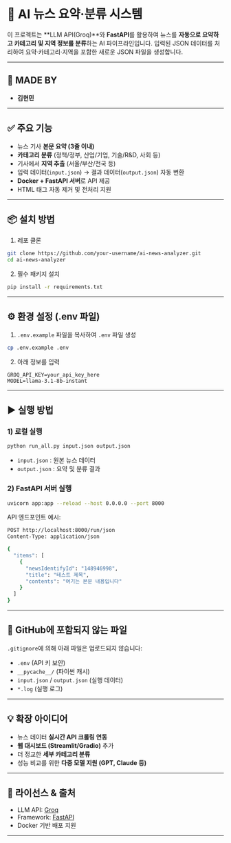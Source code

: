 # 📰 AI 뉴스 요약·분류 시스템

이 프로젝트는 \*\*LLM API(Groq)\*\*와 **FastAPI**를 활용하여 뉴스를 **자동으로 요약하고 카테고리 및 지역 정보를 분류**하는 AI 파이프라인입니다.
입력된 JSON 데이터를 처리하여 요약·카테고리·지역을 포함한 새로운 JSON 파일을 생성합니다.

---

## 👤 MADE BY

* **김현민**

---

## ✅ 주요 기능

* 뉴스 기사 **본문 요약 (3줄 이내)**
* **카테고리 분류** (정책/정부, 산업/기업, 기술/R\&D, 사회 등)
* 기사에서 **지역 추출** (서울/부산/전국 등)
* 입력 데이터(`input.json`) → 결과 데이터(`output.json`) 자동 변환
* **Docker + FastAPI 서버**로 API 제공
* HTML 태그 자동 제거 및 전처리 지원

---

## 📦 설치 방법

1. 레포 클론

```bash
git clone https://github.com/your-username/ai-news-analyzer.git
cd ai-news-analyzer
```

2. 필수 패키지 설치

```bash
pip install -r requirements.txt
```

---

## ⚙️ 환경 설정 (.env 파일)

1. `.env.example` 파일을 복사하여 `.env` 파일 생성

```bash
cp .env.example .env
```

2. 아래 정보를 입력

```env
GROQ_API_KEY=your_api_key_here
MODEL=llama-3.1-8b-instant
```

---

## ▶️ 실행 방법

### 1) 로컬 실행

```bash
python run_all.py input.json output.json
```

* `input.json` : 원본 뉴스 데이터
* `output.json` : 요약 및 분류 결과

### 2) FastAPI 서버 실행

```bash
uvicorn app:app --reload --host 0.0.0.0 --port 8000
```

API 엔드포인트 예시:

```bash
POST http://localhost:8000/run/json
Content-Type: application/json

{
  "items": [
    {
      "newsIdentifyId": "148946998",
      "title": "테스트 제목",
      "contents": "여기는 본문 내용입니다"
    }
  ]
}
```

---

## 📂 GitHub에 포함되지 않는 파일

`.gitignore`에 의해 아래 파일은 업로드되지 않습니다:

* `.env` (API 키 보안)
* `__pycache__/` (파이썬 캐시)
* `input.json` / `output.json` (실행 데이터)
* `*.log` (실행 로그)

---

## 💡 확장 아이디어

* 뉴스 데이터 **실시간 API 크롤링 연동**
* **웹 대시보드 (Streamlit/Gradio)** 추가
* 더 정교한 **세부 카테고리 분류**
* 성능 비교를 위한 **다중 모델 지원 (GPT, Claude 등)**

---

## 🧠 라이선스 & 출처

* LLM API: [Groq](https://groq.com/)
* Framework: [FastAPI](https://fastapi.tiangolo.com/)
* Docker 기반 배포 지원

---
